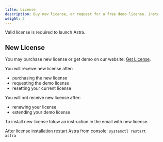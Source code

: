 ```yaml
---
title: License
description: Buy new license, or request for a free demo license. Install license
weight: 2
---
```


Valid license is required to launch Astra.

## New License

You may purchase new license or get demo on our website: [Get License](astra/pricing).

You will receive new license after:

- purchasing the new license
- requesting the demo license
- resetting your current license

You will not receive new license after:

- renewing your license
- extending your demo license

To install new license folow an instruction in the email with new license.

After license installation restart Astra from console: `systemctl restart astra`
